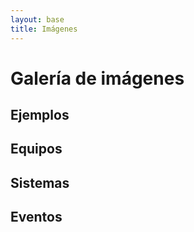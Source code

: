 ```yaml
---
layout: base
title: Imágenes
---
```



<!-- These files are needed for FancyBox -->
<script type="text/javascript" src="http://ajax.googleapis.com/ajax/libs/jquery/1.7.1/jquery.min.js"></script>
<link href="./js/jquery.fancybox/jquery.fancybox.css" rel="stylesheet" type="text/css"/>
<script src="./js/jquery.fancybox/jquery.fancybox.pack.js" type="text/javascript"></script>

<link href="./js/jquery.fancybox/helpers/jquery.fancybox-buttons.css?v=2.0.5"  rel="stylesheet" type="text/css"/>
<script type="text/javascript" src="./js/jquery.fancybox/helpers/jquery.fancybox-buttons.js?v=2.0.5"></script>

<link href="./css/pwi.css" rel="stylesheet" type="text/css"/>
<script src="./js/jquery.pwi-min.js" type="text/javascript"></script>


<script type="text/javascript">

      $(document).ready(function() {
        var $viewerJs, $viewerName;

        $viewerName = "FancyBox";
        $viewerCss  = "js/jquery.fancybox/jquery.fancybox.css";
        $viewerJs   = "js/jquery.fancybox/jquery.fancybox.pack.js";

        $("#jqueryVersion").text($().jquery);
        $("#viewername").text($viewerName);
        $("#viewernameCss").text($viewerCss);
        $("#viewernameJs").text($viewerJs);
        $("a#inline").fancybox({closeClick: false});

        var settings = {
          username: 'hugoruscitti',
          maxresults: 50,
          mode: 'album',
          popupPlugin: "fancybox",
          showAlbumDescription: false,
          showAlbumThumbs: false,
          showAlbumdate: false,
          thumbSize:128,

          fancybox_config: {
                config_photos: {
                    closeClick : false,
                    nextEffect : 'none',
                    closeEffect: 'none',
                    loop       : false,
                    beforeLoad : formatPhotoTitleFancyBox,
                    helpers       : {
                        buttons    : {}
                    }
                },
            },
        };

        settings.album = 'PilasEngineEventos';
        $("#container-eventos").pwi(settings);

        settings.album = 'PilasEngineSistema';
        $("#container-sistema").pwi(settings);

        settings.album = 'PilasEngineEquipos';
        $("#container-equipos").pwi(settings);

        settings.album = 'PilasEngineEjemplos';
        $("#container-ejemplos").pwi(settings);

      });
</script>

# Galería de imágenes

## Ejemplos

<div id="container-ejemplos"> </div>

## Equipos

<div id="container-equipos"> </div>

## Sistemas

<div id="container-sistema"> </div>


## Eventos

<div id="container-eventos"> </div>

